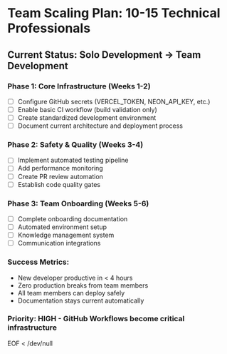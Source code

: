 # Team Scaling Plan: 10-15 Technical Professionals

## Current Status: Solo Development → Team Development

### Phase 1: Core Infrastructure (Weeks 1-2)
- [ ] Configure GitHub secrets (VERCEL_TOKEN, NEON_API_KEY, etc.)
- [ ] Enable basic CI workflow (build validation only)
- [ ] Create standardized development environment
- [ ] Document current architecture and deployment process

### Phase 2: Safety & Quality (Weeks 3-4)
- [ ] Implement automated testing pipeline
- [ ] Add performance monitoring
- [ ] Create PR review automation
- [ ] Establish code quality gates

### Phase 3: Team Onboarding (Weeks 5-6)
- [ ] Complete onboarding documentation
- [ ] Automated environment setup
- [ ] Knowledge management system
- [ ] Communication integrations

### Success Metrics:
- New developer productive in < 4 hours
- Zero production breaks from team members
- All team members can deploy safely
- Documentation stays current automatically

### Priority: HIGH - GitHub Workflows become critical infrastructure
EOF < /dev/null
